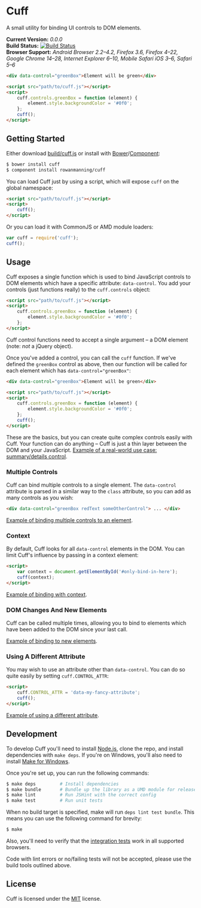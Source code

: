 
Cuff
====

A small utility for binding UI controls to DOM elements.

**Current Version:** *0.0.0*  
**Build Status:** [![Build Status][travis-status]][travis]  
**Browser Support:** *Android Browser 2.2–4.2, Firefox 3.6, Firefox 4–22, Google Chrome 14–28, Internet Explorer 6–10,  Mobile Safari iOS 3–6, Safari 5–6*

```html
<div data-control="greenBox">Element will be green</div>

<script src="path/to/cuff.js"></script>
<script>
    cuff.controls.greenBox = function (element) {
        element.style.backgroundColor = '#0f0';
    };
    cuff();
</script>
```


Getting Started
---------------

Either download [build/cuff.js](build/cuff.js) or install with [Bower][bower]/[Component][component]:

```sh
$ bower install cuff
$ component install rowanmanning/cuff
```

You can load Cuff just by using a script, which will expose `cuff` on the global namespace:

```html
<script src="path/to/cuff.js"></script>
<script>
    cuff();
</script>
```

Or you can load it with CommonJS or AMD module loaders:

```js
var cuff = require('cuff');
cuff();
```


Usage
-----

Cuff exposes a single function which is used to bind JavaScript controls to DOM elements which have a specific attribute: `data-control`. You add your controls (just functions really) to the `cuff.controls` object:

```html
<script src="path/to/cuff.js"></script>
<script>
    cuff.controls.greenBox = function (element) {
        element.style.backgroundColor = '#0f0';
    };
</script>
```

Cuff control functions need to accept a single argument – a DOM element (note: *not* a jQuery object).

Once you've added a control, you can call the `cuff` function. If we've defined the `greenBox` control as above, then our function will be called for each element which has `data-control="greenBox"`:

```html
<div data-control="greenBox">Element will be green</div>

<script src="path/to/cuff.js"></script>
<script>
    cuff.controls.greenBox = function (element) {
        element.style.backgroundColor = '#0f0';
    };
    cuff();
</script>
```

These are the basics, but you can create quite complex controls easily with Cuff. Your function can do anything – Cuff is just a thin layer between the DOM and your JavaScript. [Example of a real-world use case: summary/details control](example/summary-details.html).


### Multiple Controls

Cuff can bind multiple controls to a single element. The `data-control` attribute is parsed in a similar way to the `class` attribute, so you can add as many controls as you wish:

```html
<div data-control="greenBox redText someOtherControl"> ... </div>
```

[Example of binding multiple controls to an element](example/multiple-controls.html).


### Context

By default, Cuff looks for all `data-control` elements in the DOM. You can limit Cuff's influence by passing in a context element:

```html
<script>
    var context = document.getElementById('#only-bind-in-here');
    cuff(context);
</script>
```

[Example of binding with context](example/context.html).


### DOM Changes And New Elements

Cuff can be called multiple times, allowing you to bind to elements which have been added to the DOM since your last call.

[Example of binding to new elements](example/new-elements.html).


### Using A Different Attribute

You may wish to use an attribute other than `data-control`. You can do so quite easily by setting `cuff.CONTROL_ATTR`:

```html
<script>
    cuff.CONTROL_ATTR = 'data-my-fancy-attribute';
    cuff();
</script>
```

[Example of using a different attribute](example/different-attribute.html).


Development
-----------

To develop Cuff you'll need to install [Node.js][node], clone the repo, and install dependencies with `make deps`. If you're on Windows, you'll also need to install [Make for Windows][make].

Once you're set up, you can run the following commands:

```sh
$ make deps         # Install dependencies
$ make bundle       # Bundle up the library as a UMD module for release
$ make lint         # Run JSHint with the correct config
$ make test         # Run unit tests
```

When no build target is specified, make will run `deps lint test bundle`. This means you can use the following command for brevity:

```sh
$ make
```

Also, you'll need to verify that the [integration tests](test/integration) work in all supported browsers.

Code with lint errors or no/failing tests will not be accepted, please use the build tools outlined above.


License
-------

Cuff is licensed under the [MIT][mit] license.



[bower]: http://bower.io/
[component]: https://github.com/component/component
[make]: http://gnuwin32.sourceforge.net/packages/make.htm
[mit]: http://opensource.org/licenses/mit-license.php
[node]: http://nodejs.org/
[travis]: https://travis-ci.org/rowanmanning/cuff
[travis-status]: https://travis-ci.org/rowanmanning/cuff.png?branch=master
